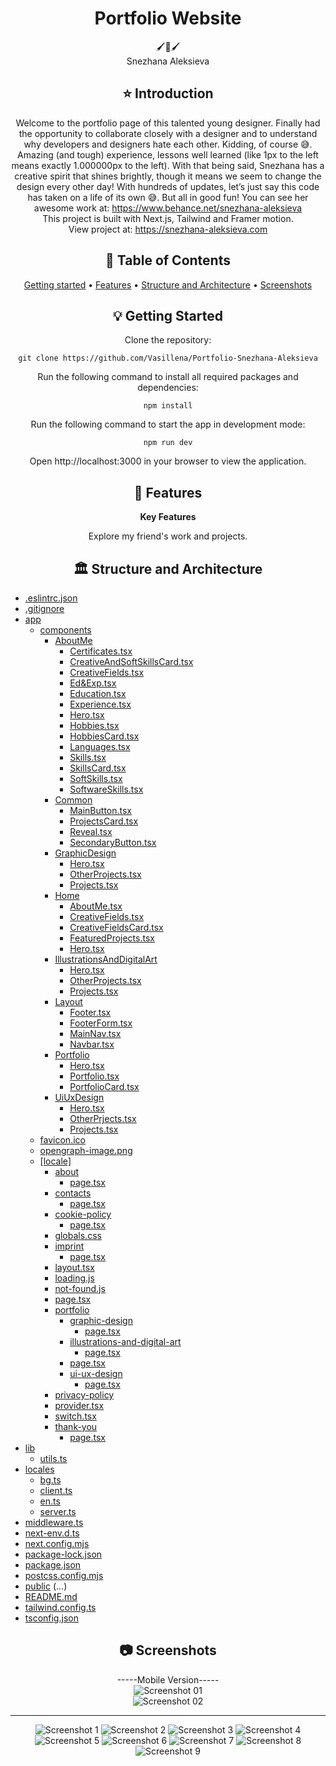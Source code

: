<div align="center">
<h1 align="center">Portfolio Website</h1>
  🖌️🦢🖌️
  <br/>
 Snezhana Aleksieva

## ⭐️  Introduction

Welcome to the portfolio page of this talented young designer. Finally had the opportunity to collaborate closely with a designer and to understand why developers and designers hate each other. Kidding, of course 😅. Amazing (and tough) experience, lessons well learned (like 1px to the left means exactly 1.000000px to the left). With that being said, Snezhana has a creative spirit that shines brightly, though it means we seem to change the design every other day! With hundreds of updates, let’s just say this code has taken on a life of its own 😅. But all in good fun! You can see her awesome work at: https://www.behance.net/snezhana-aleksieva
  <br/>
This project is built with Next.js, Tailwind and Framer motion.
  <br/>
View project at: https://snezhana-aleksieva.com


## 📜 Table of Contents
[Getting started](#getting-started) •
[Features](#features) •
[Structure and Architecture](#structure-and-architecture) •
[Screenshots](#screenshots)

## 💡 Getting Started
Clone the repository:
```
git clone https://github.com/Vasillena/Portfolio-Snezhana-Aleksieva
```
Run the following command to install all required packages and dependencies:
```
npm install
```
Run the following command to start the app in development mode:
```
npm run dev
```
Open http://localhost:3000 in your browser to view the application.

## 🧸 Features

**Key Features**

Explore my friend's work and projects.

## 🏛️ Structure and Architecture
</div>

- [.eslintrc.json](./.eslintrc.json)
- [.gitignore](./.gitignore)
- [app](./app/)
  - [components](./app/components/)
    - [AboutMe](./app/components/AboutMe/)
      - [Certificates.tsx](./app/components/AboutMe/Certificates.tsx)
      - [CreativeAndSoftSkillsCard.tsx](./app/components/AboutMe/CreativeAndSoftSkillsCard.tsx)
      - [CreativeFields.tsx](./app/components/AboutMe/CreativeFields.tsx)
      - [Ed&Exp.tsx](./app/components/AboutMe/Ed&Exp.tsx)
      - [Education.tsx](./app/components/AboutMe/Education.tsx)
      - [Experience.tsx](./app/components/AboutMe/Experience.tsx)
      - [Hero.tsx](./app/components/AboutMe/Hero.tsx)
      - [Hobbies.tsx](./app/components/AboutMe/Hobbies.tsx)
      - [HobbiesCard.tsx](./app/components/AboutMe/HobbiesCard.tsx)
      - [Languages.tsx](./app/components/AboutMe/Languages.tsx)
      - [Skills.tsx](./app/components/AboutMe/Skills.tsx)
      - [SkillsCard.tsx](./app/components/AboutMe/SkillsCard.tsx)
      - [SoftSkills.tsx](./app/components/AboutMe/SoftSkills.tsx)
      - [SoftwareSkills.tsx](./app/components/AboutMe/SoftwareSkills.tsx)
    - [Common](./app/components/Common/)
      - [MainButton.tsx](./app/components/Common/MainButton.tsx)
      - [ProjectsCard.tsx](./app/components/Common/ProjectsCard.tsx)
      - [Reveal.tsx](./app/components/Common/Reveal.tsx)
      - [SecondaryButton.tsx](./app/components/Common/SecondaryButton.tsx)
    - [GraphicDesign](./app/components/GraphicDesign/)
      - [Hero.tsx](./app/components/GraphicDesign/Hero.tsx)
      - [OtherProjects.tsx](./app/components/GraphicDesign/OtherProjects.tsx)
      - [Projects.tsx](./app/components/GraphicDesign/Projects.tsx)
    - [Home](./app/components/Home/)
      - [AboutMe.tsx](./app/components/Home/AboutMe.tsx)
      - [CreativeFields.tsx](./app/components/Home/CreativeFields.tsx)
      - [CreativeFieldsCard.tsx](./app/components/Home/CreativeFieldsCard.tsx)
      - [FeaturedProjects.tsx](./app/components/Home/FeaturedProjects.tsx)
      - [Hero.tsx](./app/components/Home/Hero.tsx)
    - [IllustrationsAndDigitalArt](./app/components/IllustrationsAndDigitalArt/)
      - [Hero.tsx](./app/components/IllustrationsAndDigitalArt/Hero.tsx)
      - [OtherProjects.tsx](./app/components/IllustrationsAndDigitalArt/OtherProjects.tsx)
      - [Projects.tsx](./app/components/IllustrationsAndDigitalArt/Projects.tsx)
    - [Layout](./app/components/Layout/)
      - [Footer.tsx](./app/components/Layout/Footer.tsx)
      - [FooterForm.tsx](./app/components/Layout/FooterForm.tsx)
      - [MainNav.tsx](./app/components/Layout/MainNav.tsx)
      - [Navbar.tsx](./app/components/Layout/Navbar.tsx)
    - [Portfolio](./app/components/Portfolio/)
      - [Hero.tsx](./app/components/Portfolio/Hero.tsx)
      - [Portfolio.tsx](./app/components/Portfolio/Portfolio.tsx)
      - [PortfolioCard.tsx](./app/components/Portfolio/PortfolioCard.tsx)
    - [UiUxDesign](./app/components/UiUxDesign/)
      - [Hero.tsx](./app/components/UiUxDesign/Hero.tsx)
      - [OtherPrjects.tsx](./app/components/UiUxDesign/OtherPrjects.tsx)
      - [Projects.tsx](./app/components/UiUxDesign/Projects.tsx)
  - [favicon.ico](./app/favicon.ico)
  - [opengraph-image.png](./app/opengraph-image.png)
  - [[locale]](./app/%5Blocale%5D/)
    - [about](./app/%5Blocale%5D/about/)
      - [page.tsx](./app/%5Blocale%5D/about/page.tsx)
    - [contacts](./app/%5Blocale%5D/contacts/)
      - [page.tsx](./app/%5Blocale%5D/contacts/page.tsx)
    - [cookie-policy](./app/%5Blocale%5D/cookie-policy/)
      - [page.tsx](./app/%5Blocale%5D/cookie-policy/page.tsx)
    - [globals.css](./app/%5Blocale%5D/globals.css)
    - [imprint](./app/%5Blocale%5D/imprint/)
      - [page.tsx](./app/%5Blocale%5D/imprint/page.tsx)
    - [layout.tsx](./app/%5Blocale%5D/layout.tsx)
    - [loading.js](./app/%5Blocale%5D/loading.js)
    - [not-found.js](./app/%5Blocale%5D/not-found.js)
    - [page.tsx](./app/%5Blocale%5D/page.tsx)
    - [portfolio](./app/%5Blocale%5D/portfolio/)
      - [graphic-design](./app/%5Blocale%5D/portfolio/graphic-design/)
        - [page.tsx](./app/%5Blocale%5D/portfolio/graphic-design/page.tsx)
      - [illustrations-and-digital-art](./app/%5Blocale%5D/portfolio/illustrations-and-digital-art/)
        - [page.tsx](./app/%5Blocale%5D/portfolio/illustrations-and-digital-art/page.tsx)
      - [page.tsx](./app/%5Blocale%5D/portfolio/page.tsx)
      - [ui-ux-design](./app/%5Blocale%5D/portfolio/ui-ux-design/)
        - [page.tsx](./app/%5Blocale%5D/portfolio/ui-ux-design/page.tsx)
    - [privacy-policy](./app/%5Blocale%5D/privacy-policy/page.tsx)
    - [provider.tsx](./app/%5Blocale%5D/provider.tsx)
    - [switch.tsx](./app/%5Blocale%5D/switch.tsx)
    - [thank-you](./app/%5Blocale%5D/thank-you/)
      - [page.tsx](./app/%5Blocale%5D/thank-you/page.tsx)
- [lib](./lib/)
  - [utils.ts](./lib/utils.ts)
- [locales](./locales/)
  - [bg.ts](./locales/bg.ts)
  - [client.ts](./locales/client.ts)
  - [en.ts](./locales/en.ts)
  - [server.ts](./locales/server.ts)
- [middleware.ts](./middleware.ts)
- [next-env.d.ts](./next-env.d.ts)
- [next.config.mjs](./next.config.mjs)
- [package-lock.json](./package-lock.json)
- [package.json](./package.json)
- [postcss.config.mjs](./postcss.config.mjs)
- [public](./public/)
  (...)
- [README.md](./README.md)
- [tailwind.config.ts](./tailwind.config.ts)
- [tsconfig.json](./tsconfig.json)


<div align="center">
  
## 📷 Screenshots

-----Mobile Version-----
  <br/>
![Screenshot 01](https://github.com/user-attachments/assets/60bc4df6-d2fa-4458-a431-0d98ecf0e56e)
  <br/>
![Screenshot 02](https://github.com/user-attachments/assets/fcf43346-14a9-4823-9f18-d32625e56542)

------------------------
![Screenshot 1](https://github.com/user-attachments/assets/37723c40-af65-4c48-832a-c56d3411a740)
![Screenshot 2](https://github.com/user-attachments/assets/46cb2bde-754b-43e5-b146-dba71a423053)
![Screenshot 3](https://github.com/user-attachments/assets/ce13d977-d3d7-41bf-b316-1e3285a5c961)
![Screenshot 4](https://github.com/user-attachments/assets/d9a43818-1146-4b0b-aa33-27dd68113341)
![Screenshot 5](https://github.com/user-attachments/assets/2076be85-8b3a-4b4b-af84-36a2671a083f)
![Screenshot 6](https://github.com/user-attachments/assets/7055b283-8b29-4266-9c64-a66df7799e5c)
![Screenshot 7](https://github.com/user-attachments/assets/919e08d8-4ba3-4fb5-87e5-d084cf002c92)
![Screenshot 8](https://github.com/user-attachments/assets/8d3714fc-01e3-4542-8544-b525358b07c0)
![Screenshot 9](https://github.com/user-attachments/assets/f4b1ba45-d545-4f8c-b9c2-b74c2bb450bc)

</div>
